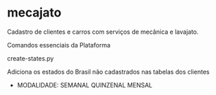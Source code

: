 # mecajato
Cadastro de clientes e carros com serviços de mecânica e lavajato.


Comandos essenciais da Plataforma

create-states.py


Adiciona os estados do Brasil não cadastrados nas tabelas dos clientes

 - MODALIDADE:
           SEMANAL 
           QUINZENAL 
           MENSAL 
